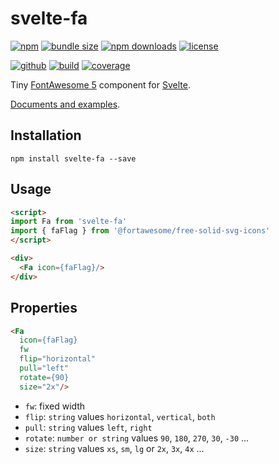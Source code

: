 # svelte-fa

[![npm][badge-version]][npm]
[![bundle size][badge-size]][bundlephobia]
[![npm downloads][badge-downloads]][npm]
[![license][badge-license]][license]


[![github][badge-issues]][github]
[![build][badge-build]][travis]
[![coverage][badge-coverage]][coveralls]

Tiny [FontAwesome 5][fontawesome] component for [Svelte][svelte].

[Documents and examples][doc].

## Installation

```shell
npm install svelte-fa --save
```

## Usage

```html
<script>
import Fa from 'svelte-fa'
import { faFlag } from '@fortawesome/free-solid-svg-icons'
</script>

<div>
  <Fa icon={faFlag}/>
</div>
```

## Properties

```html
<Fa
  icon={faFlag}
  fw
  flip="horizontal"
  pull="left"
  rotate={90}
  size="2x"/>
```

* `fw`: fixed width
* `flip`: `string` values `horizontal`, `vertical`, `both`
* `pull`: `string` values `left`, `right`
* `rotate`: `number or string` values `90`, `180`, `270`, `30`, `-30` ...
* `size`: `string` values `xs`, `sm`, `lg` or `2x`, `3x`, `4x` ...

[fontawesome]: https://fontawesome.com/
[svelte]: https://svelte.dev/

[doc]: https://cweili.github.io/svelte-fa/

[badge-version]: https://img.shields.io/npm/v/svelte-fa.svg
[badge-downloads]: https://img.shields.io/npm/dt/svelte-fa.svg
[npm]: https://www.npmjs.com/package/svelte-fa

[badge-size]: https://img.shields.io/bundlephobia/minzip/svelte-fa.svg
[bundlephobia]: https://bundlephobia.com/result?p=svelte-fa

[badge-license]: https://img.shields.io/npm/l/svelte-fa.svg
[license]: https://github.com/Cweili/svelte-fa/blob/master/LICENSE

[badge-issues]: https://img.shields.io/github/issues/Cweili/svelte-fa.svg
[github]: https://github.com/Cweili/svelte-fa

[badge-build]: https://img.shields.io/travis/com/Cweili/svelte-fa/master.svg
[travis]: https://travis-ci.com/Cweili/svelte-fa

[badge-coverage]: https://img.shields.io/coveralls/github/Cweili/svelte-fa/master.svg
[coveralls]: https://coveralls.io/github/Cweili/svelte-fa?branch=master
